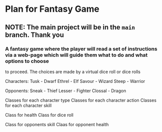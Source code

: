 # Plan for Fantasy Game


## NOTE: The main project will be in the `main` branch. Thank you

### A fantasy game where the player will read a set of instructions via a web-page which will guide them what to do and what options to choose
to proceed. The choices are made by a virtual dice roll or dice rolls

Characters:
Tusk - Dwarf
Ethrel - Elf
Savour - Wizard
Steep - Warrior

Opponents:
Sneak - Thief
Lesser - Fighter
Clossal - Dragon

Classes for each character type
Classes for each character action
Classes for each character skill

Class for health
Class for dice roll

Class for opponents skill
Claas for opponent health

